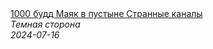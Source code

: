 <!--2024-07-16 16:13:56-->
<div class="yb">
  <a class="nodecor" href="/index.html?tajny/1000_budd_mayak_v_pustyne_strannye_kanaly">
    <img class="preview" data-videoid="VnWsvD9wSUM" src="https://i3.ytimg.com/vi/VnWsvD9wSUM/hqdefault.jpg" align="middle" alt="">
  </a>
  <div class="inlbl text">
    <a class="nodecor" href="/index.html?tajny/1000_budd_mayak_v_pustyne_strannye_kanaly">1000 будд   Маяк в пустыне   Странные каналы</a><br>
    <i class="smaller2">Темная сторона</i><br>
    <i class="smaller3">2024-07-16</i>
  </div>
</div>
